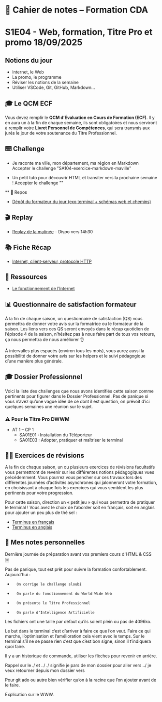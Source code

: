 # 📓 Cahier de notes – Formation CDA

# S1E04 - Web, formation, Titre Pro et promo 18/09/2025

## Notions du jour

- Internet, le Web
- La promo, le programme
- Réviser les notions de la semaine
- Utiliser VSCode, Git, GitHub, Markdown…

## 🎓 Le QCM ECF

Vous devez remplir le **QCM d’Évaluation en Cours de Formation (ECF)**. Il y en aura un à la fin de chaque semaine, ils sont obligatoires et nous serviront à remplir votre **Livret Personnel de Compétences**, qui sera transmis aux jurés le jour de votre soutenance du Titre Professionnel.

## ⌨️ Challenge


- Je raconte ma ville, mon département, ma région en Markdown
Accepter le challenge "SA104-exercice-markdown-maville"
 

- Un petit tuto pour découvrir HTML et transiter vers la prochaine semaine !
Accepter le challenge ""

** 🔖 Repos

- [Dépôt du formateur du jour (exo terminal + schémas web et chemins)](https://github.com/O-clock-Francfort/E03-SA01E03-exo-terminal-OlivierZiolkowski)
 

## 🎬 Replay

- [Replay de la matinée](https://playback.oclock.school/playback/presentation/2.3/31736fb689947b4fcfa74b8854e9d489cd0bca71-1758177765250) – Dispo vers 14h30
 

## 📚 Fiche Récap

- [Internet, client-serveur, protocole HTTP](https://kourou.oclock.io/ressources/fiche-recap/internet-client-serveur-protocole-http/)
 

## 📖 Ressources

- [Le fonctionnement de l’Internet](https://developer.mozilla.org/fr/docs/Learn_web_development/Howto/Web_mechanics/How_does_the_Internet_work)
 

## 📊 Questionnaire de satisfaction formateur

À la fin de chaque saison, un questionnaire de satisfaction (QS) vous permettra de donner votre avis sur la formatrice ou le formateur de la saison. Les liens vers ces QS seront envoyés dans le récap quotidien de l’épisode 4 de la saison, n’hésitez pas à nous faire part de tous vos retours, ça nous permettra de nous améliorer 👌

À intervalles plus espacés (environ tous les mois), vous aurez aussi la possibilité de donner votre avis sur les helpers et le suivi pédagogique d’une manière plus générale.
 

## 🎓 Dossier Professionnel

Voici la liste des challenges que nous avons identifiés cette saison comme pertinents pour figurer dans le Dossier Professionnel. Pas de panique si vous n’avez qu’une vague idée de ce dont il est question, on prévoit d’ici quelques semaines une réunion sur le sujet.

### ⚠️ Pour le Titre Pro DWWM

- AT 1 – CP 1
    - SA01E01 : Installation du Téléporteur
    - SA01E03 : Adopter, pratiquer et maîtriser le terminal


## 🧑‍💻 Exercices de révisions

A la fin de chaque saison, un ou plusieurs exercices de révisions facultatifs vous permettront de revenir sur les différentes notions pédagogiques vues précédemment. Vous pourrez vous pencher sur ces travaux lors des différentes journées d’activités asynchrones qui jalonneront votre formation, en choisissant à chaque fois les exercices qui vous semblent les plus pertinents pour votre progression.

Pour cette saison, direction un « petit jeu » qui vous permettra de pratiquer le terminal ! Vous avez le choix de l’aborder soit en français, soit en anglais pour ajouter un peu plus de thé sel :

- [Terminus en français](https://luffah.xyz/bidules/Terminus/)
- [Terminus en anglais](https://web.mit.edu/mprat/Public/web/Terminus/Web/main.html)


## 📓 Mes notes personnelles

Dernière journée de préparation avant vos premiers cours d'HTML & CSS 
￼

Pas de panique, tout est prêt pour suivre la formation confortablement. Aujourd'hui :

* 		On corrige le challenge sloubi
* 		On parle du fonctionnement du World Wide Web
* 		On présente le Titre Professionnel
* 		On parle d'Intelligence Artificielle


Les fichiers ont une taille par défaut qu’ils soient plein ou pas de 4096ko.

Le but dans le terminal c’est d’arriver à faire ce que l’on veut. Faire ce qui marche, l’optimisation et l’amélioration cela vient avec le temps.
Sur le terminal s’il ne se passe rien c’est que c’est bon signe, sinon il t’indiquera quoi faire.

Il y a un historique de commande, utiliser les flèches pour revenir en arrière.

Rappel sur  le ./ et ../
 ./ signifie je pars de mon dossier pour aller vers 
../ je veux retourner depuis mon dossier vers 


Pour git ado ou autre bien vérifier qu’on à la racine que l’on ajouter avant de le faire.

Explication sur le WWW.
